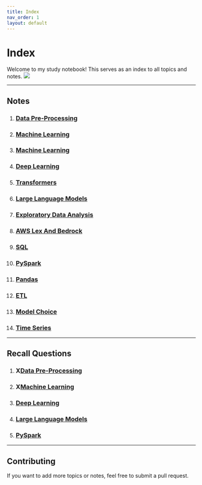 ```yaml
---
title: Index
nav_order: 1
layout: default
---
```

# Index

Welcome to my study notebook! This serves as an index to all topics and notes.
<img src="https://media1.tenor.com/m/hTE7x1-avYIAAAAC/bear-hello.gif">

---

## Notes
1. ### [Data Pre-Processing](Notes/DataPreProcessing.md)
2. ### [Machine Learning](Notes/MachineLearning.md)
3. ### [Machine Learning](Notes/Statistics.md)
4. ### [Deep Learning](Notes/DeepLearning.md)
5. ### [Transformers](Notes/Transformers.md)
6. ### [Large Language Models](Notes/LLM.md)
7. ### [Exploratory Data Analysis](Notes/ExploratoryDataAnalysis.md)
8. ### [AWS Lex And Bedrock](Notes/AWSLexAndBedrock.md)
9. ### [SQL](Notes/8_SQL.md)
10. ### [PySpark](Notes/9_PySpark.md)
11. ### [Pandas](Notes/10_pandas.md)
12. ### [ETL](Notes/11_ETL.md)
13. ### [Model Choice](Notes/12_Model_Choice.md)
14. ### [Time Series](Notes/13_Time_Series.md)

---

## Recall Questions

1. ### X[Data Pre-Processing](Notes/DataPreProcessing.md)
2. ### X[Machine Learning](Notes/MachineLearning.md)
3. ### [Deep Learning](Recall/3_DeepLearning_Recall.md)
4. ### [Large Language Models](Recall/5_LLM_Recall.md)
9. ### [PySpark](Recall/9_PySpark_Recall.md) 
---

## Contributing

If you want to add more topics or notes, feel free to submit a pull request.
